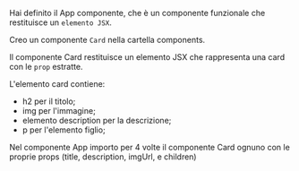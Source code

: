 Hai definito il App componente, che è un componente funzionale che restituisce un `elemento JSX`.

Creo un componente `Card` nella cartella components.

Il componente Card restituisce un elemento JSX che rappresenta una card con le `prop` estratte. 

L'elemento card contiene:
- h2 per il titolo;
- img per l'immagine;
- elemento description per la descrizione;
- p per l'elemento figlio;

Nel componente App importo per 4 volte il componente Card ognuno con le proprie props (title, description, imgUrl, e children)